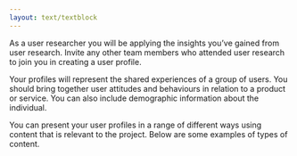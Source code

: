 ```yaml
---
layout: text/textblock
---
```

As a user researcher you will be applying the insights you’ve gained from user research. Invite any other team members who attended user research to join you in creating a user profile.  

Your profiles will represent the shared experiences of a group of users. You should bring together user attitudes and behaviours in relation to a product or service. You can also include demographic information about the individual. 

You can present your user profiles in a range of different ways using content that is relevant to the project. Below are some examples of types of content.


